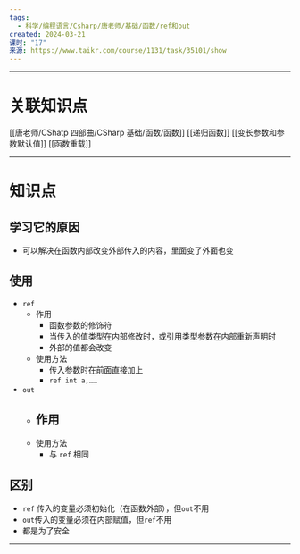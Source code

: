 ```yaml
---
tags:
  - 科学/编程语言/Csharp/唐老师/基础/函数/ref和out
created: 2024-03-21
课时: "17"
来源: https://www.taikr.com/course/1131/task/35101/show
---
```


---
# 关联知识点

[[唐老师/CShatp 四部曲/CSharp 基础/函数/函数]] [[递归函数]] [[变长参数和参数默认值]] [[函数重载]] 

---
# 知识点

## 学习它的原因

- 可以解决在函数内部改变外部传入的内容，里面变了外面也变
## 使用

- `ref`
	- 作用
		- 函数参数的修饰符
		- 当传入的值类型在内部修改时，或引用类型参数在内部重新声明时
		- 外部的值都会改变
	- 使用方法
		- 传入参数时在前面直接加上
		- `ref int a,……`
- `out`
	- 作用
		- 
	- 使用方法
		- 与 `ref` 相同
## 区别

- `ref` 传入的变量必须初始化（在函数外部），但`out`不用
- `out`传入的变量必须在内部赋值，但`ref`不用
- 都是为了安全

---
